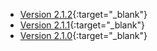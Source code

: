 <div markdown="1">
 
*	[Version 2.1.2]({{page.baseurl}}release-notes/ReleaseNotes2.1.2EE.html){:target="_blank"}
*	[Version 2.1.1]({{page.baseurl}}release-notes/ReleaseNotes2.1.1EE.html){:target="_blank"}
*	[Version 2.1.0]({{page.baseurl}}release-notes/ReleaseNotes2.1.0EE.html){:target="_blank"}